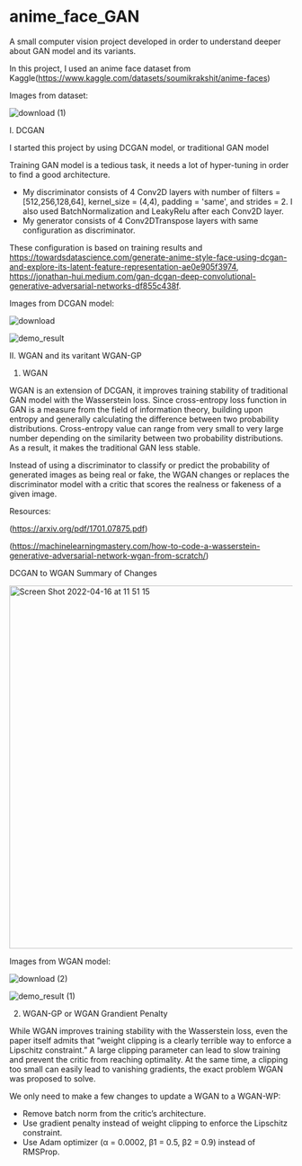 # anime_face_GAN
A small computer vision project developed in order to understand deeper about GAN model and its variants.

In this project, I used an anime face dataset from Kaggle(https://www.kaggle.com/datasets/soumikrakshit/anime-faces)

Images from dataset:

![download (1)](https://user-images.githubusercontent.com/50269219/163562232-19a8f5ff-340d-4bbf-96df-13861dfb17dd.png)

I. DCGAN

I started this project by using DCGAN model, or traditional GAN model

Training GAN model is a tedious task, it needs a lot of hyper-tuning in order to find a good architecture. 
- My discriminator consists of 4 Conv2D layers with number of filters = [512,256,128,64], kernel_size = (4,4), padding = 'same', and strides = 2. I also used BatchNormalization and LeakyRelu after each Conv2D layer.
- My generator consists of 4 Conv2DTranspose layers with same configuration as discriminator.

These configuration is based on training results and https://towardsdatascience.com/generate-anime-style-face-using-dcgan-and-explore-its-latent-feature-representation-ae0e905f3974, https://jonathan-hui.medium.com/gan-dcgan-deep-convolutional-generative-adversarial-networks-df855c438f.


Images from DCGAN model:

![download](https://user-images.githubusercontent.com/50269219/163562247-e99fc367-efc2-4737-a30d-f9f04f6ca91f.png)

![demo_result](https://user-images.githubusercontent.com/50269219/163562256-44a149bd-9c41-458f-ae59-820b61453e6d.jpg)

II. WGAN and its varitant WGAN-GP

1. WGAN

WGAN is an extension of DCGAN, it improves training stability of traditional GAN model with the Wasserstein loss. Since cross-entropy loss function in GAN is a measure from the field of information theory, building upon entropy and generally calculating the difference between two probability distributions. Cross-entropy value can range from very small to very large number depending on the similarity between two probability distributions. As a result, it makes the traditional GAN less stable. 

Instead of using a discriminator to classify or predict the probability of generated images as being real or fake, the WGAN changes or replaces the discriminator model with a critic that scores the realness or fakeness of a given image.

Resources:

(https://arxiv.org/pdf/1701.07875.pdf)

(https://machinelearningmastery.com/how-to-code-a-wasserstein-generative-adversarial-network-wgan-from-scratch/)

DCGAN to WGAN Summary of Changes

<img width="646" alt="Screen Shot 2022-04-16 at 11 51 15" src="https://user-images.githubusercontent.com/50269219/163670482-61c1e398-23fd-42d8-8ad3-30e2df52239e.png">

Images from WGAN model:

![download (2)](https://user-images.githubusercontent.com/50269219/163670528-0f5c4e3e-47f2-4feb-8397-2aa4adc78cbf.png)

![demo_result (1)](https://user-images.githubusercontent.com/50269219/163670518-c7e324cf-1bed-4fd6-9637-9b7e042191d8.jpg)

2. WGAN-GP or WGAN Grandient Penalty

While WGAN improves training stability with the Wasserstein loss, even the paper itself admits that “weight clipping is a clearly terrible way to enforce a Lipschitz constraint.” A large clipping parameter can lead to slow training and prevent the critic from reaching optimality. At the same time, a clipping too small can easily lead to vanishing gradients, the exact problem WGAN was proposed to solve.

We only need to make a few changes to update a WGAN to a WGAN-WP:

- Remove batch norm from the critic’s architecture.
- Use gradient penalty instead of weight clipping to enforce the Lipschitz constraint.
- Use Adam optimizer (α = 0.0002, β1 = 0.5, β2 = 0.9) instead of RMSProp.


